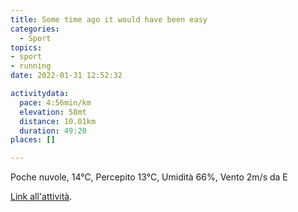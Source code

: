 ```yaml
---
title: Some time ago it would have been easy
categories: 
  - Sport
topics: 
- sport
- running
date: 2022-01-31 12:52:32

activitydata:
  pace: 4:56min/km
  elevation: 58mt
  distance: 10.01km
  duration: 49:20
places: []

---
```


Poche nuvole, 14°C, Percepito 13°C, Umidità 66%, Vento 2m/s da E

<!--more-->

[Link all'attività](https://strava.com/activities/6609565042).
